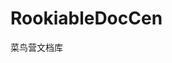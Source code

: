 # RookiableDocCen

<!-- ![1BCF945C-DA4E-4712-86FF-76212CA6A041.jpg](https://img1.imgtp.com/2023/11/13/hwPdrMGY.jpg) -->

菜鸟营文档库

